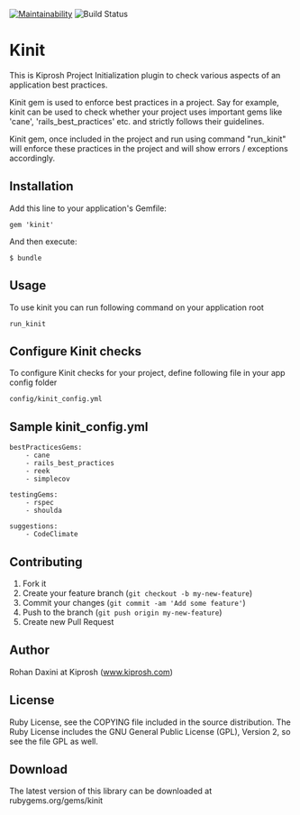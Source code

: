 [![Maintainability](https://codeclimate.com/github/rohandaxini/kinit.png)](https://codeclimate.com/github/rohandaxini/kinit) ![Build Status](https://circleci.com/gh/rohandaxini/kinit/tree/master.png?circle-token=21c77d04031f06045fd6c6f548229c3609dcd2c3)


# Kinit

This is Kiprosh Project Initialization plugin to check various aspects of an application best practices.

Kinit gem is used to enforce best practices in a project. Say for example, kinit can be used to check whether your project uses important gems like 'cane', 'rails_best_practices' etc. and strictly follows their guidelines.

Kinit gem, once included in the project and run using command "run_kinit" will enforce these practices in the project and will show errors / exceptions accordingly.


## Installation

Add this line to your application's Gemfile:

    gem 'kinit'

And then execute:

    $ bundle

## Usage

To use kinit you can run following command on your application root

    run_kinit


## Configure Kinit checks
To configure Kinit checks for your project, define following file in your app config folder

    config/kinit_config.yml


## Sample kinit_config.yml

    bestPracticesGems:
		- cane
		- rails_best_practices
		- reek
		- simplecov

	testingGems:
		- rspec
		- shoulda

	suggestions:
		- CodeClimate


## Contributing

1. Fork it
2. Create your feature branch (`git checkout -b my-new-feature`)
3. Commit your changes (`git commit -am 'Add some feature'`)
4. Push to the branch (`git push origin my-new-feature`)
5. Create new Pull Request


## Author
Rohan Daxini at Kiprosh (www.kiprosh.com)


## License

Ruby License, see the COPYING file included in the source distribution. The Ruby License includes the GNU General Public License (GPL), Version 2, so see the file GPL as well.

## Download

The latest version of this library can be downloaded at
rubygems.org/gems/kinit